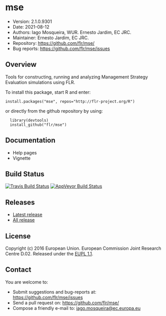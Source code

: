 # mse
- Version: 2.1.0.9301
- Date: 2021-08-12
- Authors: Iago Mosqueira, WUR. Ernesto Jardim, EC JRC.
- Maintainer: Ernesto Jardim, EC JRC.
- Repository: <https://github.com/flr/mse/>
- Bug reports: <https://github.com/flr/mse/issues>

## Overview

Tools for constructing, running and analyzing Management Strategy Evaluation simulations using FLR.

To install this package, start R and enter:

	install.packages("mse", repos="http://flr-project.org/R")

or directly from the github repository by using:

```
  library(devtools)
  install_github("flr/mse")
```

## Documentation
- Help pages
- Vignette

## Build Status
[![Travis Build Status](https://travis-ci.org/flr/mse.svg?branch=master)](https://travis-ci.org/flr/mse)
[![AppVeyor Build Status](https://ci.appveyor.com/api/projects/status/github/flr/mse?branch=master&svg=true)](https://ci.appveyor.com/project/flr/mse)

## Releases
- [Latest release](https://github.com/flr/mse/releases/tag/)
- [All release](https://github.com/flr/mse/releases/)

## License
Copyright (c) 2016 European Union. European Commission Joint Research Centre D.02. Released under the [EUPL 1.1](https://joinup.ec.europa.eu/community/eupl/og_page/eupl).

## Contact
You are welcome to:

- Submit suggestions and bug-reports at: <https://github.com/flr/mse/issues>
- Send a pull request on: <https://github.com/flr/mse/>
- Compose a friendly e-mail to: <iago.mosqueira@ec.europa.eu>
